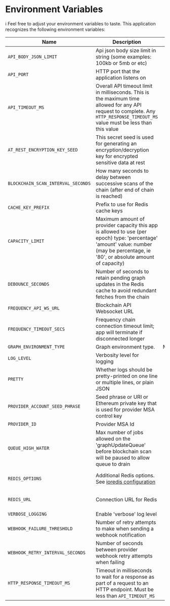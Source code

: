 # Environment Variables

ℹ️ Feel free to adjust your environment variables to taste.
This application recognizes the following environment variables:

| Name                               | Description                                                                                                                                                                       |                                               Range/Type                                               |              Required?               |          Default           |
|------------------------------------|-----------------------------------------------------------------------------------------------------------------------------------------------------------------------------------|:------------------------------------------------------------------------------------------------------:|:------------------------------------:|:--------------------------:|
| `API_BODY_JSON_LIMIT`              | Api json body size limit in string (some examples: 100kb or 5mb or etc)                                                                                                           |                                                 string                                                 |                                      |            1mb             |
| `API_PORT`                         | HTTP port that the application listens on                                                                                                                                         |                                              1025 - 65535                                              |                                      |            3000            |
| `API_TIMEOUT_MS`                   | Overall API timeout limit in milliseconds. This is the maximum time allowed for any API request to complete. Any `HTTP_RESPONSE_TIMEOUT_MS` value must be less than this value    |                                                  > 0                                                   |                                      |           30000            |
| `AT_REST_ENCRYPTION_KEY_SEED`      | This secret seed is used for generating an encryption/decryption key for encrypted sensitive data at rest                                                                         |                                                 string                                                 |                  Y                   |                            |
| `BLOCKCHAIN_SCAN_INTERVAL_SECONDS` | How many seconds to delay between successive scans of the chain (after end of chain is reached)                                                                                   |                                                  > 0                                                   |                                      |            180             |
| `CACHE_KEY_PREFIX`                 | Prefix to use for Redis cache keys                                                                                                                                                |                                                 string                                                 |                                      |      content-watcher:      |
| `CAPACITY_LIMIT`                   | Maximum amount of provider capacity this app is allowed to use (per epoch) type: 'percentage' 'amount' value: number (may be percentage, ie '80', or absolute amount of capacity) | JSON [(example)](https://github.com/ProjectLibertyLabs/gateway/blob/main/env-files/graph.template.env) |                  Y                   |                            |
| `DEBOUNCE_SECONDS`                 | Number of seconds to retain pending graph updates in the Redis cache to avoid redundant fetches from the chain                                                                    |                                                  >= 0                                                  |                                      |                            |
| `FREQUENCY_API_WS_URL`             | Blockchain API Websocket URL                                                                                                                                                      |                                               ws(s): URL                                               |                  Y                   |                            |
| `FREQUENCY_TIMEOUT_SECS`           | Frequency chain connection timeout limit; app will terminate if disconnected longer                                                                                               |                                                integer                                                 |                                      |             10             |
| `GRAPH_ENVIRONMENT_TYPE`           | Graph environment type.                                                                                                                                                           |                                         Mainnet\|TestnetPaseo                                          |                  Y                   |                            |
| `LOG_LEVEL`                        | Verbosity level for logging                                                                                                                                                       |                      `trace` \| `debug` \| `info` \| `warn` \| `error` \| `fatal`                      |                  N                   |           `info`           |
| `PRETTY`                           | Whether logs should be pretty-printed on one line or multiple lines, or plain JSON                                                                                                |                                     `true` \| `false` \| `compact`                                     |                  N                   |          `false`           | 
| `PROVIDER_ACCOUNT_SEED_PHRASE`     | Seed phrase or URI or Ethereum private key that is used for provider MSA control key                                                                                              |                                                 string                                                 |                  Y                   |                            |
| `PROVIDER_ID`                      | Provider MSA Id                                                                                                                                                                   |                                                integer                                                 |                  Y                   |                            |
| `QUEUE_HIGH_WATER`                 | Max number of jobs allowed on the 'graphUpdateQueue' before blockchain scan will be paused to allow queue to drain                                                                |                                                 >= 100                                                 |                                      |            1000            |
| `REDIS_OPTIONS`                    | Additional Redis options.<br/>See [ioredis configuration](https://ioredis.readthedocs.io/en/latest/API/#new-redisport-host-options)                                               |                                              JSON string                                               |   Y<br/>(either this or REDIS_URL)   | '{"commandTimeout":10000}' |
| `REDIS_URL`                        | Connection URL for Redis                                                                                                                                                          |                                                  URL                                                   | Y<br/>(either this or REDIS_OPTIONS) |                            |
| `VERBOSE_LOGGING`                  | Enable 'verbose' log level                                                                                                                                                        |                                                boolean                                                 |                  N                   |           false            |
| `WEBHOOK_FAILURE_THRESHOLD`        | Number of retry attempts to make when sending a webhook notification                                                                                                              |                                                  > 0                                                   |                                      |             3              |
| `WEBHOOK_RETRY_INTERVAL_SECONDS`   | Number of seconds between provider webhook retry attempts when failing                                                                                                            |                                                  > 0                                                   |                                      |             10             |
| `HTTP_RESPONSE_TIMEOUT_MS`         | Timeout in milliseconds to wait for a response as part of a request to an HTTP endpoint. Must be less than `API_TIMEOUT_MS`                                                       |                                        > 0 and < API_TIMEOUT_MS                                        |                                      |            3000            |
